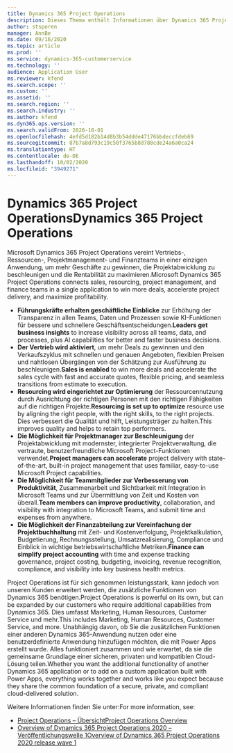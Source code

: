 ```yaml
---
title: Dynamics 365 Project Operations
description: Dieses Thema enthält Informationen über Dynamics 365 Project Vorgänge.
author: stsporen
manager: AnnBe
ms.date: 09/16/2020
ms.topic: article
ms.prod: ''
ms.service: dynamics-365-customerservice
ms.technology: ''
audience: Application User
ms.reviewer: kfend
ms.search.scope: ''
ms.custom: ''
ms.assetid: ''
ms.search.region: ''
ms.search.industry: ''
ms.author: kfend
ms.dyn365.ops.version: ''
ms.search.validFrom: 2020-10-01
ms.openlocfilehash: 4efd5d182b14d8b3b54ddde47176bbdeccfdeb69
ms.sourcegitcommit: 87b7a8d793c19c50f3765b8d788cde24a6a0ca24
ms.translationtype: HT
ms.contentlocale: de-DE
ms.lasthandoff: 10/02/2020
ms.locfileid: "3949271"
---
```

# <a name="dynamics-365-project-operations"></a><span data-ttu-id="5e361-103">Dynamics 365 Project Operations</span><span class="sxs-lookup"><span data-stu-id="5e361-103">Dynamics 365 Project Operations</span></span>

<span data-ttu-id="5e361-104">Microsoft Dynamics 365 Project Operations vereint Vertriebs-, Ressourcen-, Projektmanagement- und Finanzteams in einer einzigen Anwendung, um mehr Geschäfte zu gewinnen, die Projektabwicklung zu beschleunigen und die Rentabilität zu maximieren.</span><span class="sxs-lookup"><span data-stu-id="5e361-104">Microsoft Dynamics 365 Project Operations connects sales, resourcing, project management, and finance teams in a single application to win more deals, accelerate project delivery, and maximize profitability.</span></span>

-   <span data-ttu-id="5e361-105">**Führungskräfte erhalten geschäftliche Einblicke** zur Erhöhung der Transparenz in allen Teams, Daten und Prozessen sowie KI-Funktionen für bessere und schnellere Geschäftsentscheidungen.</span><span class="sxs-lookup"><span data-stu-id="5e361-105">**Leaders get business insights** to increase visibility across all teams, data, and processes, plus AI capabilities for better and faster business decisions.</span></span>
-   <span data-ttu-id="5e361-106">**Der Vertrieb wird aktiviert**, um mehr Deals zu gewinnen und den Verkaufszyklus mit schnellen und genauen Angeboten, flexiblen Preisen und nahtlosen Übergängen von der Schätzung zur Ausführung zu beschleunigen.</span><span class="sxs-lookup"><span data-stu-id="5e361-106">**Sales is enabled** to win more deals and accelerate the sales cycle with fast and accurate quotes, flexible pricing, and seamless transitions from estimate to execution.</span></span>
-   <span data-ttu-id="5e361-107">**Resourcing wird eingerichtet zur Optimierung** der Ressourcennutzung durch Ausrichtung der richtigen Personen mit den richtigen Fähigkeiten auf die richtigen Projekte.</span><span class="sxs-lookup"><span data-stu-id="5e361-107">**Resourcing is set up to optimize** resource use by aligning the right people, with the right skills, to the right projects.</span></span> <span data-ttu-id="5e361-108">Dies verbessert die Qualität und hilft, Leistungsträger zu halten.</span><span class="sxs-lookup"><span data-stu-id="5e361-108">This improves quality and helps to retain top performers.</span></span>
-   <span data-ttu-id="5e361-109">**Die Möglichkeit für Projektmanager zur Beschleunigung** der Projektabwicklung mit modernster, integrierter Projektverwaltung, die vertraute, benutzerfreundliche Microsoft Project-Funktionen verwendet.</span><span class="sxs-lookup"><span data-stu-id="5e361-109">**Project managers can accelerate** project delivery with state-of-the-art, built-in project management that uses familiar, easy-to-use Microsoft Project capabilities.</span></span>
-   <span data-ttu-id="5e361-110">**Die Möglichkeit für Teammitglieder zur Verbesserung von Produktivität**, Zusammenarbeit und Sichtbarkeit mit Integration in Microsoft Teams und zur Übermittlung von Zeit und Kosten von überall.</span><span class="sxs-lookup"><span data-stu-id="5e361-110">**Team members can improve productivity**, collaboration, and visibility with integration to Microsoft Teams, and submit time and expenses from anywhere.</span></span>
-   <span data-ttu-id="5e361-111">**Die Möglichkeit der Finanzabteilung zur Vereinfachung der Projektbuchhaltung** mit Zeit- und Kostenverfolgung, Projektkalkulation, Budgetierung, Rechnungsstellung, Umsatzrealisierung, Compliance und Einblick in wichtige betriebswirtschaftliche Metriken.</span><span class="sxs-lookup"><span data-stu-id="5e361-111">**Finance can simplify project accounting** with time and expense tracking governance, project costing, budgeting, invoicing, revenue recognition, compliance, and visibility into key business health metrics.</span></span>

<span data-ttu-id="5e361-112">Project Operations ist für sich genommen leistungsstark, kann jedoch von unseren Kunden erweitert werden, die zusätzliche Funktionen von Dynamics 365 benötigen.</span><span class="sxs-lookup"><span data-stu-id="5e361-112">Project Operations is powerful on its own, but can be expanded by our customers who require additional capabilities from Dynamics 365.</span></span> <span data-ttu-id="5e361-113">Dies umfasst Marketing, Human Resources, Customer Service und mehr.</span><span class="sxs-lookup"><span data-stu-id="5e361-113">This includes Marketing, Human Resources, Customer Service, and more.</span></span> <span data-ttu-id="5e361-114">Unabhängig davon, ob Sie die zusätzlichen Funktionen einer anderen Dynamics 365-Anwendung nutzen oder eine benutzerdefinierte Anwendung hinzufügen möchten, die mit Power Apps erstellt wurde. Alles funktioniert zusammen und wie erwartet, da sie die gemeinsame Grundlage einer sicheren, privaten und kompatiblen Cloud-Lösung teilen.</span><span class="sxs-lookup"><span data-stu-id="5e361-114">Whether you want the additional functionality of another Dynamics 365 application or to add on a custom application built with Power Apps, everything works together and works like you expect because they share the common foundation of a secure, private, and compliant cloud-delivered solution.</span></span>

<span data-ttu-id="5e361-115">Weitere Informationen finden Sie unter:</span><span class="sxs-lookup"><span data-stu-id="5e361-115">For more information, see:</span></span>

- [<span data-ttu-id="5e361-116">Project Operations – Übersicht</span><span class="sxs-lookup"><span data-stu-id="5e361-116">Project Operations Overview</span></span>](https://dynamics.microsoft.com/en-us/project-operations/overview/)
- [<span data-ttu-id="5e361-117">Overview of Dynamics 365 Project Operations 2020 – Veröffentlichungswelle 1</span><span class="sxs-lookup"><span data-stu-id="5e361-117">Overview of Dynamics 365 Project Operations 2020 release wave 1</span></span>](https://docs.microsoft.com/dynamics365-release-plan/2020wave1/dynamics365-project-operations/)

